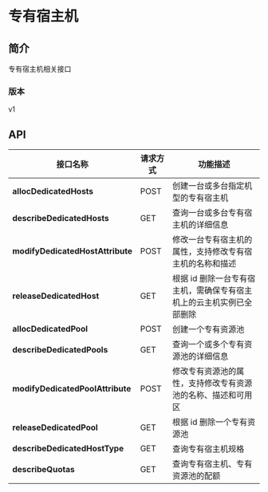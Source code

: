 # 专有宿主机


## 简介
专有宿主机相关接口


### 版本
v1


## API
|接口名称|请求方式|功能描述|
|---|---|---|
|**allocDedicatedHosts**|POST|创建一台或多台指定机型的专有宿主机|
|**describeDedicatedHosts**|GET |查询一台或多台专有宿主机的详细信息 |
|**modifyDedicatedHostAttribute**|POST| 修改一台专有宿主机的属性，支持修改专有宿主机的名称和描述 |
|**releaseDedicatedHost**|GET |根据 id 删除一台专有宿主机，需确保专有宿主机上的云主机实例已全部删除  |
|**allocDedicatedPool**|POST|创建一个专有资源池|
|**describeDedicatedPools**|GET |查询一个或多个专有资源池的详细信息 |
|**modifyDedicatedPoolAttribute**|POST| 修改专有资源池的属性，支持修改专有资源池的名称、描述和可用区 |
|**releaseDedicatedPool**|GET |根据 id 删除一个专有资源池  |
|**describeDedicatedHostType**|GET |查询专有宿主机规格 |
|**describeQuotas**|GET |查询专有宿主机、专有资源池的配额 |
